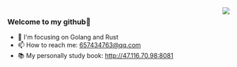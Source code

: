 

<img align="right" src="https://github-readme-stats.vercel.app/api?username=LwwL-123" />


### Welcome to my github👋

- 🔨 I'm focusing on Golang and Rust
- 📫 How to reach me: 657434763@qq.com
- 📚 My personally study book: http://47.116.70.98:8081

